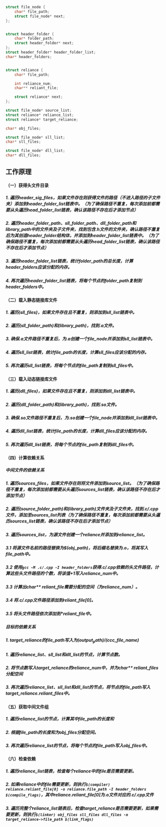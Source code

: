 
```c
struct file_node {
    char* file_path;
    struct file_node* next;
};


struct header_folder {
    char* folder_path;
    struct header_folder* next;
};
struct header_folder* header_folder_list;
char* header_folders;


struct reliance {
    char* file_path;

    int reliance_num;
    char** reliant_file;

    struct reliance* next;
};

struct file_node* source_list;
struct reliance* reliance_list;
struct reliance* target_reliance;

char* obj_files;

struct file_node* sll_list;
char* sll_files;

struct file_node* dll_list;
char* dll_files;
```

## 工作原理
#### （一）获得头文件目录
##### 1. 遍历header_sig_files，如果文件存在则获得文件的路径（不进入路径的子文件夹）添加到header_folder_list链表中。（为了确保路径不重复，每次添加前都需要从头遍历head_folder_list链表，确认该路径不存在后才添加节点）
##### 2. 遍历header_folder_path、sll_folder_path、dll_folder_path和library_path中的文件夹及子文件夹，找到包含.h文件的文件夹，确认路径不重复后为其创造header_folder结构体，并添加到header_folder_list链表中。（为了确保路径不重复，每次添加前都需要从头遍历head_folder_list链表，确认该路径不存在后才添加节点）
##### 3. 遍历header_folder_list链表，统计folder_path的总长度，计算header_folders应该分配的内存。
##### 4. 再次遍历header_folder_list链表，将每个节点的folder_path复制到header_folders中。

#### （二）载入静态链接库文件
##### 1. 遍历(sll_files)，如果文件存在且不重复，则添加到sll_list链表中。
##### 2. 遍历(sll_folder_path)和(library_path)，找到.a文件。
##### 3. 确保.a文件路径不重复后，为.a创建一个file_node并添加到sll_list链表中。
##### 4. 遍历sll_list链表，统计file_path的长度，计算sll_files应该分配的内存。
##### 5. 再次遍历sll_list链表，将每个节点的file_path复制到sll_files中。

#### （三）载入动态链接库文件
##### 1. 遍历(dll_files)，如果文件存在且不重复，则添加到dll_list链表中。
##### 2. 遍历(dll_folder_path)和(library_path)，找到.so文件。
##### 3. 确保.so文件路径不重复后，为.so创建一个file_node并添加到dll_list链表中。
##### 4. 遍历dll_list链表，统计file_path的长度，计算dll_files应该分配的内存。
##### 5. 再次遍历dll_list链表，将每个节点的file_path复制到dll_files中。

#### （四）计算依赖关系
##### 中间文件的依赖关系
##### 1. 遍历sources_files，如果文件存在则将文件添加到source_list。（为了确保路径不重复，每次添加前都需要从头遍历sources_list链表，确认该路径不存在后才添加节点）
##### 2. 遍历(source_folder_path)和(library_path)文件夹及子文件夹，找到.c/.cpp文件，添加至sources_list列表（为了确保路径不重复，每次添加前都需要从头遍历sources_list链表，确认该路径不存在后才添加节点）
##### 3. 遍历sources_list，为源文件创建一个reliance并添加到reliance_list。
##### 3.1 将源文件名前的路径替换为$(obj_path)，将后缀名替换为.o，将其写入file_path中。
##### 3.2 使用```gcc -M .c/.cpp -I header_folders```获得.c/.cpp依赖的头文件路径，计算这些头文件路径的个数，将该值+1写入reliance_num中。
##### 3.3 计算出char** reliant_file需要分配的空间（为reliance_num）。
##### 3.4 将.c/.cpp文件路径添加到reliant_file[0]。
##### 3.5 将头文件路径依次添加到*reliant_file中。


##### 目标的依赖关系
##### 1. target_reliance的file_path写入为$(output_path)/$(ccc_file_name)
##### 1. 遍历reliance_list、sll_list和dll_list的节点，计算节点数。
##### 2. 将节点数写入target_reliance的reliance_num中，并为char** reliant_files分配空间
##### 3. 再次遍历reliance_list、sll_list和dll_list的节点，将节点的file_path写入target_reliance.reliant_files中。

#### （五）获取中间文件组
##### 1. 遍历reliance_list的节点，计算其中file_path的长度和
##### 2. 根据file_path的长度和为obj_files分配空间。
##### 3. 再次遍历reliance_list的节点，将每个节点的file_path写入obj_files中。

#### （六）检查依赖
##### 1. 遍历reliance_list链表，检查每个reliance中的file是否需要更新。
##### 2. 如果reliance中的file需要更新，则执行```$(compiler) reliance.reliant_file[0] -o reliance.file_path -I header_folders $(compile_flags)```，其中reliance.reliant_file[0]为.o文件对应的.c/.cpp文件
##### 3. 遍历完整个reliance_list链表后，检查target_reliance是否需要更新，如果需要更新，则执行```$(linker) obj_files sll_files dll_files -o target_reliance->file_path $(link_flags)```